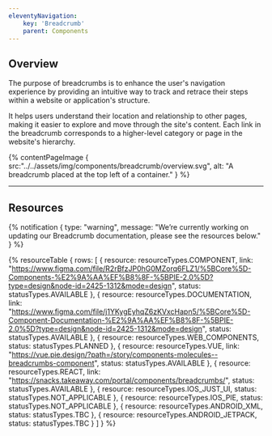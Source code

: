 ```yaml
---
eleventyNavigation:
    key: 'Breadcrumb'
    parent: Components
---
```


## Overview

The purpose of breadcrumbs is to enhance the user's navigation experience by providing an intuitive way to track and retrace their steps within a website or application's structure. 

It helps users understand their location and relationship to other pages, making it easier to explore and move through the site's content. Each link in the breadcrumb corresponds to a higher-level category or page in the website's hierarchy.


{% contentPageImage {
    src:"../../assets/img/components/breadcrumb/overview.svg",
    alt: "A breadcrumb placed at the top left of a container."
} %}

---

## Resources

{% notification {
  type: "warning",
  message: "We’re currently working on updating our Breadcrumb documentation, please see the resources below."
} %}

{% resourceTable {
    rows: [
        {
            resource: resourceTypes.COMPONENT,
            link: "https://www.figma.com/file/R2rBfzJP0hG0MZorq6FLZ1/%5BCore%5D-Components-%E2%9A%AA%EF%B8%8F-%5BPIE-2.0%5D?type=design&node-id=2425-1312&mode=design",
            status: statusTypes.AVAILABLE
        },
        {
            resource: resourceTypes.DOCUMENTATION,
            link: "https://www.figma.com/file/j1YKygEyhqZ6zKVxcHapn5/%5BCore%5D-Component-Documentation-%E2%9A%AA%EF%B8%8F-%5BPIE-2.0%5D?type=design&node-id=2425-1312&mode=design",
            status: statusTypes.AVAILABLE
        },
        {
            resource: resourceTypes.WEB_COMPONENTS,
            status: statusTypes.PLANNED
        },
        {
            resource: resourceTypes.VUE,
            link: "https://vue.pie.design/?path=/story/components-molecules--breadcrumbs-component",
            status: statusTypes.AVAILABLE
        },
        {
            resource: resourceTypes.REACT,
            link: "https://snacks.takeaway.com/portal/components/breadcrumbs/",
            status: statusTypes.AVAILABLE
        },
        {
            resource: resourceTypes.IOS_JUST_UI,
            status: statusTypes.NOT_APPLICABLE
        },
        {
            resource: resourceTypes.IOS_PIE,
            status: statusTypes.NOT_APPLICABLE
        },
        {
            resource: resourceTypes.ANDROID_XML,
            status: statusTypes.TBC
        },
        {
            resource: resourceTypes.ANDROID_JETPACK,
            status: statusTypes.TBC
        }
    ]
} %}
